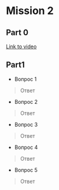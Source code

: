 # Mission 2

## Part 0

[Link to video](https://www.youtube.com/watch?v=UUhavvMO2FQ)

## Part1

- Вопрос 1	 
> Ответ  

- Вопрос 2	 
> Ответ  

- Вопрос 3	 
> Ответ  

- Вопрос 4	 
> Ответ  

- Вопрос 5	 
> Ответ  

